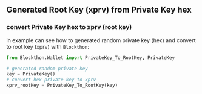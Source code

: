 ## Generated Root Key (xprv) from Private Key hex

### convert Private Key hex to xprv (root key)

in example can see how to generated random private key (hex) and convert to root key (xprv) with `Blockthon`:
```python
from Blockthon.Wallet import PrivateKey_To_RootKey, PrivateKey

# generated random private key
key = PrivateKey()
# convert hex private key to xprv
xprv_rootKey = PrivateKey_To_RootKey(key)
```
